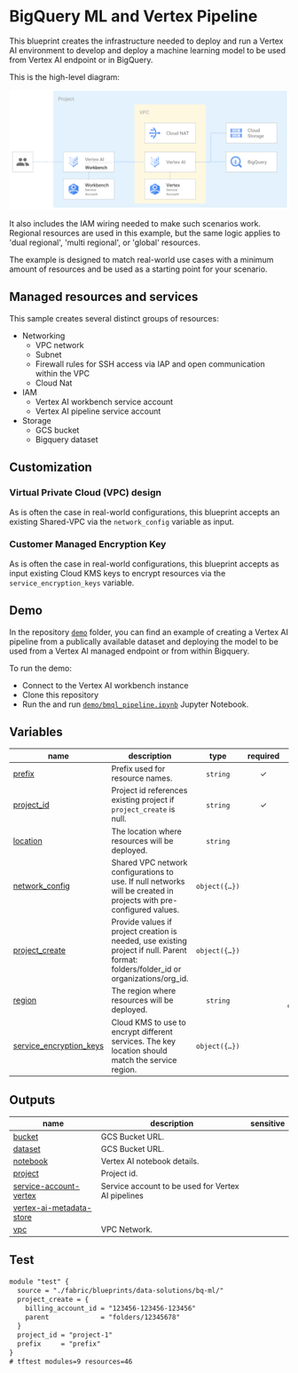 # BigQuery ML and Vertex Pipeline

This blueprint creates the infrastructure needed to deploy and run a Vertex AI environment to develop and deploy a machine learning model to be used from Vertex AI endpoint or in BigQuery.

This is the high-level diagram:

![High-level diagram](diagram.png "High-level diagram")

It also includes the IAM wiring needed to make such scenarios work. Regional resources are used in this example, but the same logic applies to 'dual regional', 'multi regional', or 'global' resources.

The example is designed to match real-world use cases with a minimum amount of resources and be used as a starting point for your scenario.

## Managed resources and services

This sample creates several distinct groups of resources:

- Networking
  - VPC network
  - Subnet
  - Firewall rules for SSH access via IAP and open communication within the VPC
  - Cloud Nat
- IAM
  - Vertex AI workbench service account
  - Vertex AI pipeline service account
- Storage
  - GCS bucket
  - Bigquery dataset

## Customization

### Virtual Private Cloud (VPC) design

As is often the case in real-world configurations, this blueprint accepts an existing Shared-VPC via the `network_config` variable as input.

### Customer Managed Encryption Key

As is often the case in real-world configurations, this blueprint accepts as input existing Cloud KMS keys to encrypt resources via the `service_encryption_keys` variable.

## Demo

In the repository [`demo`](./demo/) folder, you can find an example of creating a Vertex AI pipeline from a publically available dataset and deploying the model to be used from a Vertex AI managed endpoint or from within Bigquery.

To run the demo:

- Connect to the Vertex AI workbench instance
- Clone this repository
- Run the and run [`demo/bmql_pipeline.ipynb`](demo/bmql_pipeline.ipynb) Jupyter Notebook.

<!-- BEGIN TFDOC -->

## Variables

| name | description | type | required | default |
|---|---|:---:|:---:|:---:|
| [prefix](variables.tf#L33) | Prefix used for resource names. | <code>string</code> | ✓ |  |
| [project_id](variables.tf#L51) | Project id references existing project if `project_create` is null. | <code>string</code> | ✓ |  |
| [location](variables.tf#L17) | The location where resources will be deployed. | <code>string</code> |  | <code>&#34;US&#34;</code> |
| [network_config](variables.tf#L23) | Shared VPC network configurations to use. If null networks will be created in projects with pre-configured values. | <code title="object&#40;&#123;&#10;  host_project      &#61; string&#10;  network_self_link &#61; string&#10;  subnet_self_link  &#61; string&#10;&#125;&#41;">object&#40;&#123;&#8230;&#125;&#41;</code> |  | <code>null</code> |
| [project_create](variables.tf#L42) | Provide values if project creation is needed, use existing project if null. Parent format:  folders/folder_id or organizations/org_id. | <code title="object&#40;&#123;&#10;  billing_account_id &#61; string&#10;  parent             &#61; string&#10;&#125;&#41;">object&#40;&#123;&#8230;&#125;&#41;</code> |  | <code>null</code> |
| [region](variables.tf#L56) | The region where resources will be deployed. | <code>string</code> |  | <code>&#34;us-central1&#34;</code> |
| [service_encryption_keys](variables.tf#L62) | Cloud KMS to use to encrypt different services. The key location should match the service region. | <code title="object&#40;&#123;&#10;  bq      &#61; string&#10;  compute &#61; string&#10;  storage &#61; string&#10;&#125;&#41;">object&#40;&#123;&#8230;&#125;&#41;</code> |  | <code>null</code> |

## Outputs

| name | description | sensitive |
|---|---|:---:|
| [bucket](outputs.tf#L17) | GCS Bucket URL. |  |
| [dataset](outputs.tf#L22) | GCS Bucket URL. |  |
| [notebook](outputs.tf#L27) | Vertex AI notebook details. |  |
| [project](outputs.tf#L35) | Project id. |  |
| [service-account-vertex](outputs.tf#L45) | Service account to be used for Vertex AI pipelines |  |
| [vertex-ai-metadata-store](outputs.tf#L50) |  |  |
| [vpc](outputs.tf#L40) | VPC Network. |  |

<!-- END TFDOC -->
## Test

```hcl
module "test" {
  source = "./fabric/blueprints/data-solutions/bq-ml/"
  project_create = {
    billing_account_id = "123456-123456-123456"
    parent             = "folders/12345678"
  }
  project_id = "project-1"
  prefix     = "prefix"
}
# tftest modules=9 resources=46
```
